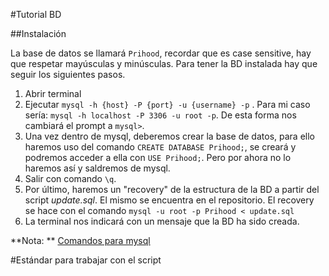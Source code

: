 #Tutorial BD

##Instalación

La base de datos se llamará `Prihood`, recordar que es case sensitive, hay que respetar mayúsculas y minúsculas. Para tener la BD instalada hay que seguir los siguientes pasos.

1. Abrir terminal
2. Ejecutar `mysql -h {host} -P {port} -u {username} -p` . Para mi caso sería: `mysql -h localhost -P 3306 -u root -p`. De esta forma nos cambiará el prompt a `mysql>`.
3. Una vez dentro de mysql, deberemos crear la base de datos, para ello haremos uso del comando `CREATE DATABASE Prihood;`, se creará y podremos acceder a ella con `USE Prihood;`. Pero por ahora no lo haremos así y saldremos de mysql.
4. Salir con comando `\q`.
5. Por último, haremos un "recovery" de la estructura de la BD a partir del script *update.sql*. El mismo se encuentra en el repositorio. El recovery se hace con el comando `mysql -u root -p Prihood < update.sql` 
6. La terminal nos indicará con un mensaje que la BD ha sido creada.

**Nota: ** [Comandos para mysql](https://stackoverflow.com/questions/17666249/how-to-import-an-sql-file-using-the-command-line-in-mysql)

#Estándar para trabajar con el script


